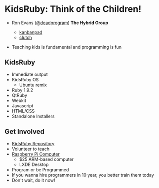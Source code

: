 # KidsRuby: Think of the Children!

* Ron Evans ([@deadprogram](http://twitter.com/deadprogram)) **The Hybrid Group**
  * [kanbanpad](http://kanbanpad.com)
  * [clutch](http://www.clutchapp.com)

* Teaching kids is fundamental and programming is fun

## KidsRuby

* Immediate output
* KidsRuby OS
  * Ubuntu remix
* Ruby 1.9.2
* QtRuby
* Webkit
* Javascript
* HTML/CSS
* Standalone Installers

## Get Involved

* [KidsRuby Repository](http://github.com/hybridgroup/kidsruby)
* Volunteer to teach
* [Raspberry Pi Computer](http://www.raspberrypi.org/)
  * $25 ARM-based computer
  * LXDE Desktop
* Program or be Programmed
* If you wanna hire programmers in 10 year, you better train them today
* Don't wait, do it now!


